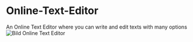 # Online-Text-Editor
An Online Text Editor where you can write and edit texts with many options
![Bild Online Text Editor](https://user-images.githubusercontent.com/122897197/213912181-ed9a982c-9978-417b-a57b-74e6fcf4fbc8.png)
